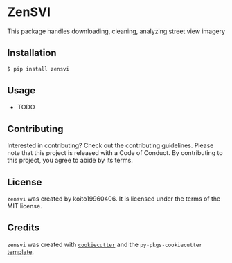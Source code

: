 # ZenSVI

This package handles downloading, cleaning, analyzing street view imagery

## Installation

```bash
$ pip install zensvi
```

## Usage

- TODO

## Contributing

Interested in contributing? Check out the contributing guidelines. Please note that this project is released with a Code of Conduct. By contributing to this project, you agree to abide by its terms.

## License

`zensvi` was created by koito19960406. It is licensed under the terms of the MIT license.

## Credits

`zensvi` was created with [`cookiecutter`](https://cookiecutter.readthedocs.io/en/latest/) and the `py-pkgs-cookiecutter` [template](https://github.com/py-pkgs/py-pkgs-cookiecutter).

